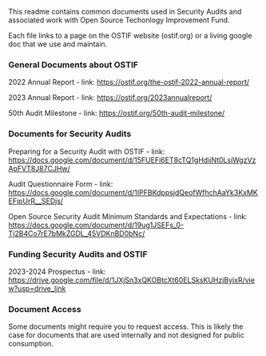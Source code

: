 This readme contains common documents used in Security Audits and associated work with Open Source Techonlogy Improvement Fund. 

Each file links to a page on the OSTIF website (ostif.org) or a living google doc that we use and maintain. 
 
### General Documents about OSTIF

2022 Annual Report - link: https://ostif.org/the-ostif-2022-annual-report/

2023 Annual Report - link: https://ostif.org/2023annualreport/

50th Audit Milestone - link: https://ostif.org/50th-audit-milestone/

### Documents for Security Audits 

Preparing for a Security Audit with OSTIF - link: https://docs.google.com/document/d/15FUEFi6ET8cTQ1gHdijNt0LsiWgzVzApFVT8J87CJHw/

Audit Questionnaire Form - link: https://docs.google.com/document/d/1IPFBKdppsjdQeofWfhchAaYk3KxMKEFipUrR__SEDjs/

Open Source Security Audit Minimum Standards and Expectations - link: https://docs.google.com/document/d/19ug1JSEFs_0-Tj2B4Co7rE7bMkZGDL_45VDKnBD0bNc/

### Funding Security Audits and OSTIF

2023-2024 Prospectus - link: https://drive.google.com/file/d/1JXjSn3xQKOBtcXt60ELSksKUHzjByjxR/view?usp=drive_link



### Document Access

Some documents might require you to request access. This is likely the case for documents that are used internally and not designed for public consumption. 
